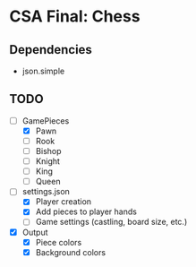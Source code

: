 # CSA Final: Chess

## Dependencies

- json.simple

## TODO

- [ ] GamePieces
  - [x] Pawn
  - [ ] Rook
  - [ ] Bishop
  - [ ] Knight
  - [ ] King
  - [ ] Queen
- [ ] settings.json
  - [x] Player creation
  - [x] Add pieces to player hands
  - [ ] Game settings (castling, board size, etc.)
- [x] Output
  - [x] Piece colors
  - [x] Background colors